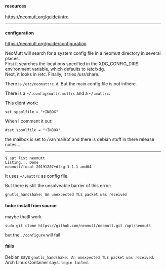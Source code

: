 #### resources

https://neomutt.org/guide/intro

***

#### configuration

https://neomutt.org/guide/configuration

NeoMutt will search for a system config file in a neomutt directory in several places.\
First it searches the locations specified in the XDG_CONFIG_DIRS environment variable, which defaults to /etc/xdg.\
Next, it looks in /etc. Finally, it tries /usr/share.

There is `/etc/neomuttrc.d`. But the main config file is not inthere.

There is a `~/.config/mutt/.muttrc` and a `~/.muttrc`.

This didnt work:
```
set spoolfile = "+INBOX"
```

When I comment it out:
```
#set spoolfile = "+INBOX"
```
the mailbox is set to /var/mail/bf and there is debian stuff in there release notes...

***
```
$ apt list neomutt
Listing... Done
neomutt/focal 20191207+dfsg.1-1.1 amd64
```

It uses `~/.muttrc` as config file.

But there is still the unsolveable barrier of this error:
```
gnutls_handshake: An unexpected TLS packet was received
```


#### todo: install from source

maybe thatll work

```
sudo git clone https://github.com/neomutt/neomutt.git /opt/neomutt
```

but the `./configure` will fail


#### fails

Debian says `gnutls_handshake: An unexpected TLS packet was received`.\
Arch Linux Container says: `login failed`.
